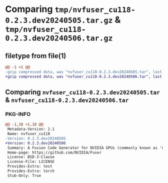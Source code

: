 # Comparing `tmp/nvfuser_cu118-0.2.3.dev20240505.tar.gz` & `tmp/nvfuser_cu118-0.2.3.dev20240506.tar.gz`

## filetype from file(1)

```diff
@@ -1 +1 @@
-gzip compressed data, was "nvfuser_cu118-0.2.3.dev20240505.tar", last modified: Mon Apr  5 07:00:00 1993, max compression
+gzip compressed data, was "nvfuser_cu118-0.2.3.dev20240506.tar", last modified: Mon Apr  5 07:00:00 1993, max compression
```

## Comparing `nvfuser_cu118-0.2.3.dev20240505.tar` & `nvfuser_cu118-0.2.3.dev20240506.tar`

### PKG-INFO

```diff
@@ -1,10 +1,10 @@
 Metadata-Version: 2.1
 Name: nvfuser_cu118
-Version: 0.2.3.dev20240505
+Version: 0.2.3.dev20240506
 Summary: A Fusion Code Generator for NVIDIA GPUs (commonly known as 'nvFuser')
 Home-page: https://github.com/NVIDIA/Fuser
 License: BSD-3-Clause
 License-File: LICENSE
 Provides-Extra: test
 Provides-Extra: torch
 Stub-Only: True
```

